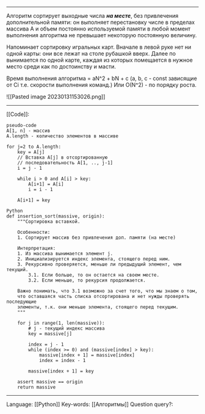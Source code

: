 ___
Алгоритм сортирует выходные числа ***на месте***, без привлечения дополнительной памяти: он выполняет перестановку числе в пределах массива А и объем постоянно используемой памяти в любой момент выполнения алгоритма не превышает некоторую постоянную величину. 

Напоминает сортировку игральных карт. Вначале в левой руке нет ни одной карты: они все лежат на столе рубашкой вверх. Далее по вынимается по одной карте, каждая из которых помещается в нужное место среди как по достоинству и масти.  

Время выполнения алгоритма = aN^2 + bN + c (a, b, c - const зависящие от Ci т.е. скорости выполнения команд.) Или O(N^2) - по порядку роста. 

![[Pasted image 20230131153026.png]]
___
[[Code]]:
```
pseudo-code
A[1, n] - массив
A.length - количество элементов в массиве

for j=2 to A.length:
	key = A[j]
	// Вставка A[j] в отсортированную
	// последовательность A[1, .., j-1]
	i = j - 1

	while i > 0 and A[i] > key:
		A[i+1] = A[i]
		i = i - 1
		
	A[i+1] = key

Python
def insertion_sort(massive, origin):
    """Сортировка вставкой.

    Особенности:
    1. Сортирует массив без привлечения доп. памяти (на месте)

    Интерпретация:
    1. Из массива вынимается элемент j.
    2. Инициализируется индекс элемента, стоящего перед ним.
    3. Рекурсивно проверяется, меньше ли предыдущий элемент, чем текущий.
        3.1. Если больше, то он остается на своем месте.
        3.2. Если меньше, то рекурсия продолжается.

    Важно понимать, что 3.1 возможно за счет того, что мы знаем о том,
    что оставшаяся часть списка отсортирована и нет нужды проверять последующие
    элементы, т.к. они меньше элемента, стоящего перед текущим.
    """

    for j in range(1, len(massive)):
        # j - текущий индекс массива
        key = massive[j]

        index = j - 1
        while (index >= 0) and (massive[index] > key):
            massive[index + 1] = massive[index]
            index = index - 1

        massive[index + 1] = key

    assert massive == origin
    return massive
```
___
Language: [[Python]]
Key-words:  [[Алгоритмы]]
Question query?: 